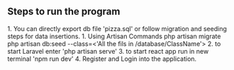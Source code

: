 <h2>Steps to run the program</h2>
1. You can directly export db file 'pizza.sql' or follow migration and seeding steps for data insertions.
1. Using Artisan Commands
	php artisan migrate
	php artisan db:seed --class=<'All the fils in /database/ClassName'>
2. to start Laravel enter 'php artisan serve'
3. to start react app run in new terminal 'npm run dev'
4. Register and Login into the application. 